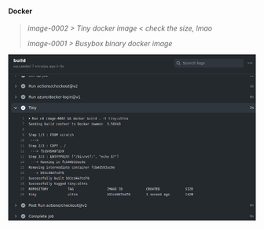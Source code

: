 #### Docker
>
> _image-0002 > Tiny docker image_ < _check the size, lmao_
>
> _image-0001 > Busybox binary docker image_
>

[![Site]( _site/assets/img/ultra_tiny_docker.png )](https://wryyyyyyyy.github.com/docker)


